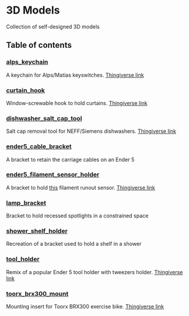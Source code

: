 # 3D Models
Collection of self-designed 3D models

## Table of contents
### [alps_keychain](/alps_keychain)
A keychain for Alps/Matias keyswitches. [Thingiverse link](https://www.thingiverse.com/thing:4214306)
### [curtain_hook](/curtain_hook)
Window-screwable hook to hold curtains. [Thingiverse link](https://www.thingiverse.com/thing:4222626)
### [dishwasher_salt_cap_tool](/dishwasher_salt_cap_tool)
Salt cap removal tool for NEFF/Siemens dishwashers. [Thingiverse link](https://www.thingiverse.com/thing:4305524)
### [ender5_cable_bracket](/ender5_cable_bracket)
A bracket to retain the carriage cables on an Ender 5
### [ender5_filament_sensor_holder](/ender5_filament_sensor_holder)
A bracket to hold [this](https://www.thingiverse.com/thing:3063430) filament runout sensor. [Thingiverse link](https://www.thingiverse.com/thing:4251291)
### [lamp_bracket](/lamp_bracket)
Bracket to hold recessed spotlights in a constrained space
### [shower_shelf_holder](/shower_shelf_holder)
Recreation of a bracket used to hold a shelf in a shower
### [tool_holder](/tool_holder)
Remix of a popular Ender 5 tool holder with tweezers holder. [Thingiverse link](https://www.thingiverse.com/thing:4222592)
### [toorx_brx300_mount](/toorx_brx300_mount)
Mounting insert for Toorx BRX300 exercise bike. [Thingiverse link](https://www.thingiverse.com/thing:4236508)
